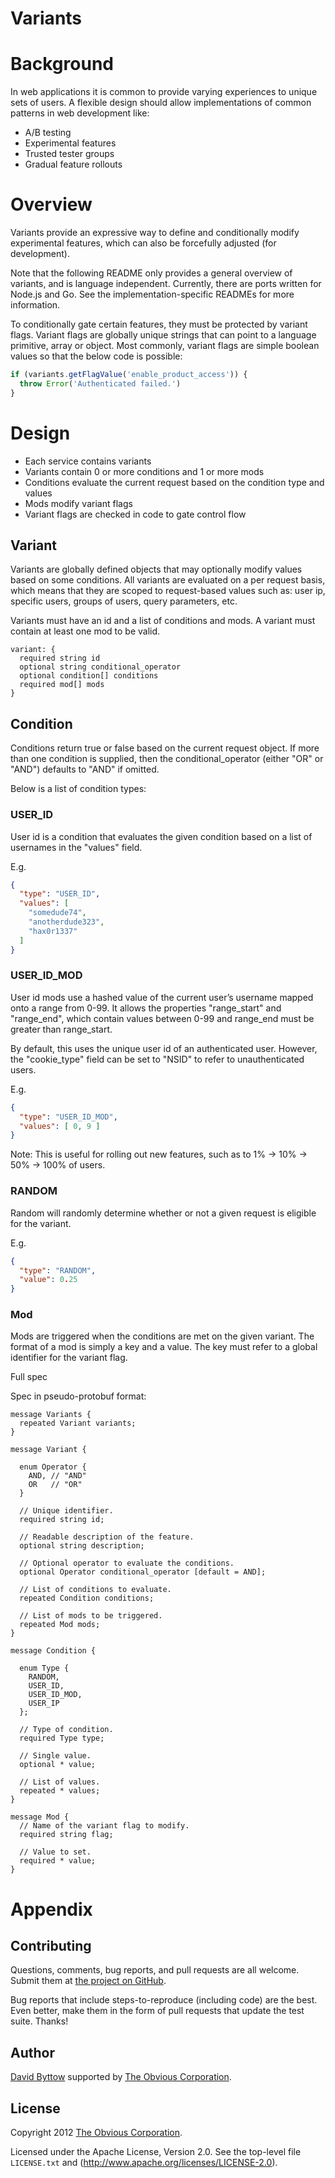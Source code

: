 # Variants

# Background
In web applications it is common to provide varying experiences to unique sets of users. A flexible design should allow implementations of common patterns in web development like:

* A/B testing
* Experimental features
* Trusted tester groups
* Gradual feature rollouts

# Overview

Variants provide an expressive way to define and conditionally modify experimental features, which can also be forcefully adjusted (for development).

Note that the following README only provides a general overview of variants, and is language independent. Currently, there are ports written for Node.js and Go. See the implementation-specific READMEs for more information.

To conditionally gate certain features, they must be protected by variant flags. Variant flags are globally unique strings that can point to a language primitive, array or object. Most commonly, variant flags are simple boolean values so that the below code is possible:

```js
if (variants.getFlagValue('enable_product_access')) {
  throw Error('Authenticated failed.')
}
```

# Design

* Each service contains variants
* Variants contain 0 or more conditions and 1 or more mods
* Conditions evaluate the current request based on the condition type and values
* Mods modify variant flags
* Variant flags are checked in code to gate control flow

## Variant

Variants are globally defined objects that may optionally modify values based on some conditions. All variants are evaluated on a per request basis, which means that they are scoped to request-based values such as: user ip, specific users, groups of users, query parameters, etc.

Variants must have an id and a list of conditions and mods. A variant must contain at least one mod to be valid.

```
variant: {
  required string id
  optional string conditional_operator
  optional condition[] conditions
  required mod[] mods
}
```

## Condition

Conditions return true or false based on the current request object. If more than one condition is supplied, then the conditional_operator (either "OR" or "AND") defaults to "AND" if omitted.

Below is a list of condition types:

### USER_ID

User id is a condition that evaluates the given condition based on a list of usernames in the "values" field.

E.g.
```json
{
  "type": "USER_ID",
  "values": [
    "somedude74",
    "anotherdude323",
    "hax0r1337"
  ]
}
```

### USER_ID_MOD

User id mods use a hashed value of the current user’s username mapped onto a range from 0-99. It allows the properties "range_start" and "range_end", which contain values between 0-99 and range_end must be greater than range_start.

By default, this uses the unique user id of an authenticated user. However, the "cookie_type" field can be set to "NSID" to refer to unauthenticated users.

E.g.
```json
{
  "type": "USER_ID_MOD",
  "values": [ 0, 9 ]
}
```

Note: This is useful for rolling out new features, such as to 1% -> 10% -> 50% -> 100% of users.

### RANDOM

Random will randomly determine whether or not a given request is eligible for the variant.

E.g.
```json
{
  "type": "RANDOM",
  "value": 0.25
}
```

### Mod

Mods are triggered when the conditions are met on the given variant. The format of a mod is simply a key and a value. The key must refer to a global identifier for the variant flag.

Full spec

Spec in pseudo-protobuf format:

```
message Variants {
  repeated Variant variants;
}

message Variant {

  enum Operator {
    AND, // "AND"
    OR   // "OR"
  }

  // Unique identifier.
  required string id;

  // Readable description of the feature.
  optional string description;

  // Optional operator to evaluate the conditions.
  optional Operator conditional_operator [default = AND];

  // List of conditions to evaluate.
  repeated Condition conditions;

  // List of mods to be triggered.
  repeated Mod mods;
}

message Condition {

  enum Type {
    RANDOM,
    USER_ID,
    USER_ID_MOD,
    USER_IP
  };

  // Type of condition.
  required Type type;

  // Single value.
  optional * value;

  // List of values.
  repeated * values;
}

message Mod {
  // Name of the variant flag to modify.
  required string flag;

  // Value to set.
  required * value;
}
```

# Appendix

## Contributing

Questions, comments, bug reports, and pull requests are all welcome.
Submit them at [the project on GitHub](https://github.com/Obvious/variants/).

Bug reports that include steps-to-reproduce (including code) are the
best. Even better, make them in the form of pull requests that update
the test suite. Thanks!


## Author

[David Byttow](https://github.com/guitardave24)
supported by [The Obvious Corporation](http://obvious.com/).


## License

Copyright 2012 [The Obvious Corporation](http://obvious.com/).

Licensed under the Apache License, Version 2.0.
See the top-level file `LICENSE.txt` and
(http://www.apache.org/licenses/LICENSE-2.0).
